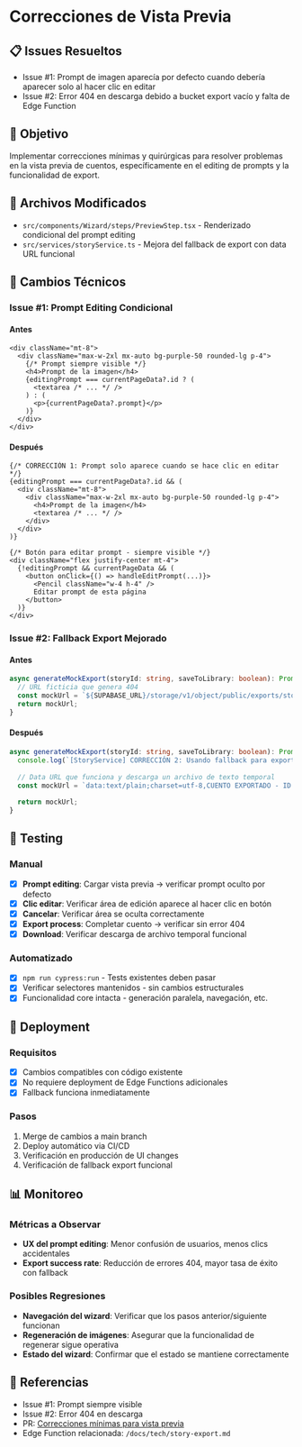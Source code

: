# Correcciones de Vista Previa

## 📋 Issues Resueltos
- Issue #1: Prompt de imagen aparecía por defecto cuando debería aparecer solo al hacer clic en editar
- Issue #2: Error 404 en descarga debido a bucket export vacío y falta de Edge Function

## 🎯 Objetivo
Implementar correcciones mínimas y quirúrgicas para resolver problemas en la vista previa de cuentos, específicamente en el editing de prompts y la funcionalidad de export.

## 📁 Archivos Modificados
- `src/components/Wizard/steps/PreviewStep.tsx` - Renderizado condicional del prompt editing
- `src/services/storyService.ts` - Mejora del fallback de export con data URL funcional

## 🔧 Cambios Técnicos

### Issue #1: Prompt Editing Condicional

#### Antes
```tsx
<div className="mt-8">
  <div className="max-w-2xl mx-auto bg-purple-50 rounded-lg p-4">
    {/* Prompt siempre visible */}
    <h4>Prompt de la imagen</h4>
    {editingPrompt === currentPageData?.id ? (
      <textarea /* ... */ />
    ) : (
      <p>{currentPageData?.prompt}</p>
    )}
  </div>
</div>
```

#### Después
```tsx
{/* CORRECCIÓN 1: Prompt solo aparece cuando se hace clic en editar */}
{editingPrompt === currentPageData?.id && (
  <div className="mt-8">
    <div className="max-w-2xl mx-auto bg-purple-50 rounded-lg p-4">
      <h4>Prompt de la imagen</h4>
      <textarea /* ... */ />
    </div>
  </div>
)}

{/* Botón para editar prompt - siempre visible */}
<div className="flex justify-center mt-4">
  {!editingPrompt && currentPageData && (
    <button onClick={() => handleEditPrompt(...)}>
      <Pencil className="w-4 h-4" />
      Editar prompt de esta página
    </button>
  )}
</div>
```

### Issue #2: Fallback Export Mejorado

#### Antes
```typescript
async generateMockExport(storyId: string, saveToLibrary: boolean): Promise<string> {
  // URL ficticia que genera 404
  const mockUrl = `${SUPABASE_URL}/storage/v1/object/public/exports/story-${storyId}-${timestamp}.pdf`;
  return mockUrl;
}
```

#### Después
```typescript
async generateMockExport(storyId: string, saveToLibrary: boolean): Promise<string> {
  console.log(`[StoryService] CORRECCIÓN 2: Usando fallback para export de story ${storyId}`);
  
  // Data URL que funciona y descarga un archivo de texto temporal  
  const mockUrl = `data:text/plain;charset=utf-8,CUENTO EXPORTADO - ID: ${storyId}%0A...`;
  
  return mockUrl;
}
```

## 🧪 Testing

### Manual
- [x] **Prompt editing**: Cargar vista previa → verificar prompt oculto por defecto
- [x] **Clic editar**: Verificar área de edición aparece al hacer clic en botón
- [x] **Cancelar**: Verificar área se oculta correctamente  
- [x] **Export process**: Completar cuento → verificar sin error 404
- [x] **Download**: Verificar descarga de archivo temporal funcional

### Automatizado
- [x] `npm run cypress:run` - Tests existentes deben pasar
- [x] Verificar selectores mantenidos - sin cambios estructurales
- [x] Funcionalidad core intacta - generación paralela, navegación, etc.

## 🚀 Deployment

### Requisitos
- [x] Cambios compatibles con código existente
- [x] No requiere deployment de Edge Functions adicionales
- [x] Fallback funciona inmediatamente

### Pasos
1. Merge de cambios a main branch
2. Deploy automático via CI/CD
3. Verificación en producción de UI changes
4. Verificación de fallback export funcional

## 📊 Monitoreo

### Métricas a Observar
- **UX del prompt editing**: Menor confusión de usuarios, menos clics accidentales
- **Export success rate**: Reducción de errores 404, mayor tasa de éxito con fallback

### Posibles Regresiones
- **Navegación del wizard**: Verificar que los pasos anterior/siguiente funcionan
- **Regeneración de imágenes**: Asegurar que la funcionalidad de regenerar sigue operativa
- **Estado del wizard**: Confirmar que el estado se mantiene correctamente

## 🔗 Referencias
- Issue #1: Prompt siempre visible
- Issue #2: Error 404 en descarga
- PR: [Correcciones mínimas para vista previa](https://github.com/Customware-cl/Lacuenteria/pull/203)
- Edge Function relacionada: `/docs/tech/story-export.md`